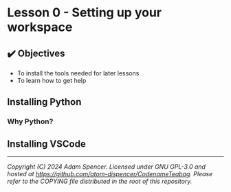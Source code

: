 # Lesson 0 - Setting up your workspace

## ✔️ Objectives
- To install the tools needed for later lessons
- To learn how to get help

## Installing Python
### Why Python?
## Installing VSCode

---
*Copyright (C) 2024 Adam Spencer. Licensed under GNU GPL-3.0 and hosted at https://github.com/atom-dispencer/CodenameTeabag. Please refer to the COPYING file distributed in the root of this repository.*
